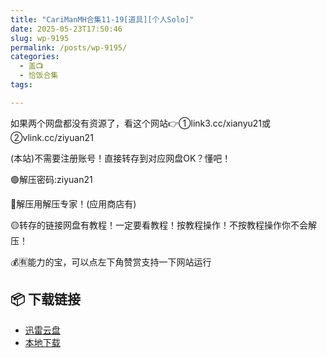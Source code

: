 ```yaml
---
title: "CariManMH合集11-19[道具][个人Solo]"
date: 2025-05-23T17:50:46
slug: wp-9195
permalink: /posts/wp-9195/
categories:
  - 盖📺
  - 恰饭合集
tags:

---
```


如果两个网盘都没有资源了，看这个网站👉①link3.cc/xianyu21或②vlink.cc/ziyuan21

(本站)不需要注册账号！直接转存到对应网盘OK？懂吧！

🟢解压密码:ziyuan21

🔵解压用解压专家！(应用商店有)

🟡转存的链接网盘有教程！一定要看教程！按教程操作！不按教程操作你不会解压！

💰🈶能力的宝，可以点左下角赞赏支持一下网站运行

## 📦 下载链接
- [迅雷云盘](https://blziyuan21.com/pay-download/9195?key=887128089b&down_id=0)
- [本地下载](https://blziyuan21.com/pay-download/9195?key=887128089b&down_id=1)


